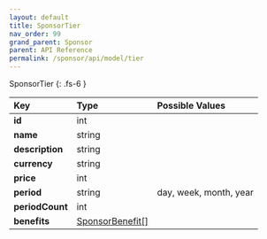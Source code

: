 ```yaml
---
layout: default
title: SponsorTier
nav_order: 99
grand_parent: Sponsor
parent: API Reference
permalink: /sponsor/api/model/tier
---
```


SponsorTier
{: .fs-6 }

| Key             | Type                                           | Possible Values        |
| :-------------- | :--------------------------------------------- | :--------------------- |
| **id**          | int                                            |                        |
| **name**        | string                                         |                        |
| **description** | string                                         |                        |
| **currency**    | string                                         |                        |
| **price**       | int                                            |                        |
| **period**      | string                                         | day, week, month, year |
| **periodCount** | int                                            |                        |
| **benefits**    | [SponsorBenefit[]](/sponsor/api/model/benefit) |                        |
